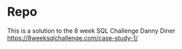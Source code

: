 # Repo

This is a solution to the 8 week SQL Challenge Danny Diner
https://8weeksqlchallenge.com/case-study-1/


